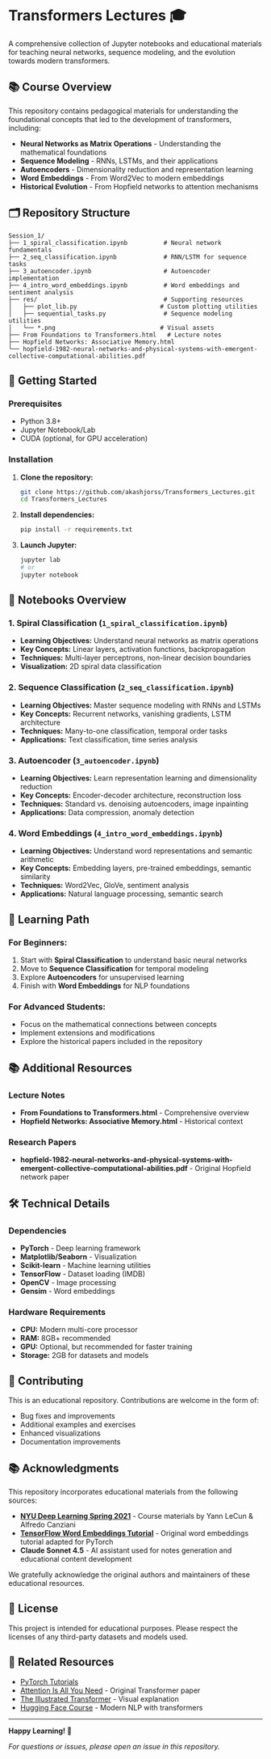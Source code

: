 # Transformers Lectures 🎓

A comprehensive collection of Jupyter notebooks and educational materials for teaching neural networks, sequence modeling, and the evolution towards modern transformers.

## 📚 Course Overview

This repository contains pedagogical materials for understanding the foundational concepts that led to the development of transformers, including:

- **Neural Networks as Matrix Operations** - Understanding the mathematical foundations
- **Sequence Modeling** - RNNs, LSTMs, and their applications
- **Autoencoders** - Dimensionality reduction and representation learning
- **Word Embeddings** - From Word2Vec to modern embeddings
- **Historical Evolution** - From Hopfield networks to attention mechanisms

## 🗂️ Repository Structure

```
Session_1/
├── 1_spiral_classification.ipynb          # Neural network fundamentals
├── 2_seq_classification.ipynb             # RNN/LSTM for sequence tasks
├── 3_autoencoder.ipynb                    # Autoencoder implementation
├── 4_intro_word_embeddings.ipynb          # Word embeddings and sentiment analysis
├── res/                                   # Supporting resources
│   ├── plot_lib.py                       # Custom plotting utilities
│   ├── sequential_tasks.py                # Sequence modeling utilities
│   └── *.png                             # Visual assets
├── From Foundations to Transformers.html   # Lecture notes
├── Hopfield Networks: Associative Memory.html
└── hopfield-1982-neural-networks-and-physical-systems-with-emergent-collective-computational-abilities.pdf
```

## 🚀 Getting Started

### Prerequisites

- Python 3.8+
- Jupyter Notebook/Lab
- CUDA (optional, for GPU acceleration)

### Installation

1. **Clone the repository:**
   ```bash
   git clone https://github.com/akashjorss/Transformers_Lectures.git
   cd Transformers_Lectures
   ```

2. **Install dependencies:**
   ```bash
   pip install -r requirements.txt
   ```

3. **Launch Jupyter:**
   ```bash
   jupyter lab
   # or
   jupyter notebook
   ```

## 📖 Notebooks Overview

### 1. Spiral Classification (`1_spiral_classification.ipynb`)
- **Learning Objectives:** Understand neural networks as matrix operations
- **Key Concepts:** Linear layers, activation functions, backpropagation
- **Techniques:** Multi-layer perceptrons, non-linear decision boundaries
- **Visualization:** 2D spiral data classification

### 2. Sequence Classification (`2_seq_classification.ipynb`)
- **Learning Objectives:** Master sequence modeling with RNNs and LSTMs
- **Key Concepts:** Recurrent networks, vanishing gradients, LSTM architecture
- **Techniques:** Many-to-one classification, temporal order tasks
- **Applications:** Text classification, time series analysis

### 3. Autoencoder (`3_autoencoder.ipynb`)
- **Learning Objectives:** Learn representation learning and dimensionality reduction
- **Key Concepts:** Encoder-decoder architecture, reconstruction loss
- **Techniques:** Standard vs. denoising autoencoders, image inpainting
- **Applications:** Data compression, anomaly detection

### 4. Word Embeddings (`4_intro_word_embeddings.ipynb`)
- **Learning Objectives:** Understand word representations and semantic arithmetic
- **Key Concepts:** Embedding layers, pre-trained embeddings, semantic similarity
- **Techniques:** Word2Vec, GloVe, sentiment analysis
- **Applications:** Natural language processing, semantic search

## 🎯 Learning Path

### For Beginners:
1. Start with **Spiral Classification** to understand basic neural networks
2. Move to **Sequence Classification** for temporal modeling
3. Explore **Autoencoders** for unsupervised learning
4. Finish with **Word Embeddings** for NLP foundations

### For Advanced Students:
- Focus on the mathematical connections between concepts
- Implement extensions and modifications
- Explore the historical papers included in the repository

## 📚 Additional Resources

### Lecture Notes
- **From Foundations to Transformers.html** - Comprehensive overview
- **Hopfield Networks: Associative Memory.html** - Historical context

### Research Papers
- **hopfield-1982-neural-networks-and-physical-systems-with-emergent-collective-computational-abilities.pdf** - Original Hopfield network paper

## 🛠️ Technical Details

### Dependencies
- **PyTorch** - Deep learning framework
- **Matplotlib/Seaborn** - Visualization
- **Scikit-learn** - Machine learning utilities
- **TensorFlow** - Dataset loading (IMDB)
- **OpenCV** - Image processing
- **Gensim** - Word embeddings

### Hardware Requirements
- **CPU:** Modern multi-core processor
- **RAM:** 8GB+ recommended
- **GPU:** Optional, but recommended for faster training
- **Storage:** 2GB for datasets and models

## 🤝 Contributing

This is an educational repository. Contributions are welcome in the form of:
- Bug fixes and improvements
- Additional examples and exercises
- Enhanced visualizations
- Documentation improvements

## 📚 Acknowledgments

This repository incorporates educational materials from the following sources:

- **[NYU Deep Learning Spring 2021](https://atcold.github.io/NYU-DLSP21/)** - Course materials by Yann LeCun & Alfredo Canziani
- **[TensorFlow Word Embeddings Tutorial](https://colab.research.google.com/github/securetorobert/docs/blob/master/site/en/tutorials/keras/intro_word_embeddings.ipynb)** - Original word embeddings tutorial adapted for PyTorch
- **Claude Sonnet 4.5** - AI assistant used for notes generation and educational content development

We gratefully acknowledge the original authors and maintainers of these educational resources.

## 📄 License

This project is intended for educational purposes. Please respect the licenses of any third-party datasets and models used.


## 🔗 Related Resources

- [PyTorch Tutorials](https://pytorch.org/tutorials/)
- [Attention Is All You Need](https://arxiv.org/abs/1706.03762) - Original Transformer paper
- [The Illustrated Transformer](http://jalammar.github.io/illustrated-transformer/) - Visual explanation
- [Hugging Face Course](https://huggingface.co/course) - Modern NLP with transformers

---

**Happy Learning! 🚀**

*For questions or issues, please open an issue in this repository.*
